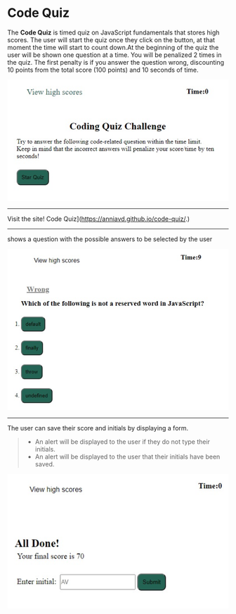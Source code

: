 # Code Quiz



The **Code Quiz** is timed quiz on JavaScript fundamentals that stores high scores.
The user will start the quiz once they click on the button, at that moment the time will start to count down.At the beginning of the quiz the user will be shown one question at a time.
You will be penalized 2 times in the quiz. The first penalty is if you answer the question wrong, discounting 10 points from the total score (100 points) and 10 seconds of time.




 ![Homepage](/assets/images/home-page.jpg)
 ______________________________________________________________________________________
 Visit the site! Code Quiz](https://anniavd.github.io/code-quiz/.)

________________________________________________________________________________________


shows a question with the possible answers to be selected by the user

 ![show the question wit possible answer](/assets/images/question-answers.jpg)
 ________________________________________________________________________________________

The user can save their score and initials by displaying a form.
> - An alert will be displayed to the user if they do not type their initials.
> - An alert will be displayed to the user that their initials have been saved.

 ![show the final score](/assets/images/score-final.jpg)